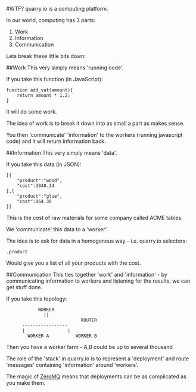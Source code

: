 #WTF?
quarry.io is a computing platform.

In our world, computing has 3 parts:

 1. Work
 2. Information
 3. Communication

Lets break these little bits down:

##Work
This very simply means 'running code'.

If you take this function (in JavaScript):

	function add_vat(amount){
		return amount * 1.2;
	}

It will do some work.

The idea of work is to break it down into as small a part as makes sense.

You then 'communicate' 'information' to the workers (running javascript code) and it will return information back.

##Information
This very simply means 'data'.

If you take this data (in JSON):
	
	[{
		"product":"wood",
		"cost":3848.34
	},{
		"product":"glue",
		"cost":864.30
	}]

This is the cost of raw materials for some company called ACME tables.

We 'communicate' this data to a 'worker'.

The idea is to ask for data in a homogenous way - i.e. quarry.io selectors:

	.product

Would give you a list of all your products with the cost.

##Communication
This ties together 'work' and 'information' - by communicating information to workers 
and listening for the results, we can get stuff done.

If you take this topology:

                WORKER
                  ||
								ROUTER
          -----------------
          |                |
			WORKER A          WORKER B     

Then you have a worker farm - A,B could be up to several thousand

The role of the 'stack' in quarry.io is to represent a 'deployment' and route 'messages'
containing 'information' around 'workers'.

The magic of [ZeroMQ](http://www.zeromq.org/) means that deployments can be as complicated as you make them.
